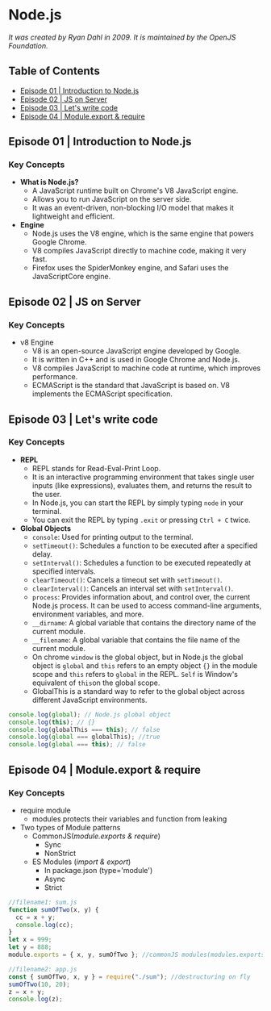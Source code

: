 # Node.js

_It was created by Ryan Dahl in 2009._
_It is maintained by the OpenJS Foundation._

## Table of Contents

- [Episode 01 | Introduction to Node.js](#episode-01--introduction-to-nodejs)
- [Episode 02 | JS on Server](#episode-02--js-on-server)
- [Episode 03 | Let's write code](#episode-03--lets-write-code)
- [Episode 04 | Module.export & require](#Episode-04-Module.export-require)

## Episode 01 | Introduction to Node.js

### Key Concepts

- **What is Node.js?**
  - A JavaScript runtime built on Chrome's V8 JavaScript engine.
  - Allows you to run JavaScript on the server side.
  - It was an event-driven, non-blocking I/O model that makes it lightweight and efficient.
- **Engine**
  - Node.js uses the V8 engine, which is the same engine that powers Google Chrome.
  - V8 compiles JavaScript directly to machine code, making it very fast.
  - Firefox uses the SpiderMonkey engine, and Safari uses the JavaScriptCore engine.

## Episode 02 | JS on Server

### Key Concepts

- v8 Engine
  - V8 is an open-source JavaScript engine developed by Google.
  - It is written in C++ and is used in Google Chrome and Node.js.
  - V8 compiles JavaScript to machine code at runtime, which improves performance.
  - ECMAScript is the standard that JavaScript is based on. V8 implements the ECMAScript specification.

## Episode 03 | Let's write code

### Key Concepts

- **REPL**
  - REPL stands for Read-Eval-Print Loop.
  - It is an interactive programming environment that takes single user inputs (like expressions), evaluates them, and returns the result to the user.
  - In Node.js, you can start the REPL by simply typing `node` in your terminal.
  - You can exit the REPL by typing `.exit` or pressing `Ctrl + C` twice.
- **Global Objects**
  - `console`: Used for printing output to the terminal.
  - `setTimeout()`: Schedules a function to be executed after a specified delay.
  - `setInterval()`: Schedules a function to be executed repeatedly at specified intervals.
  - `clearTimeout()`: Cancels a timeout set with `setTimeout()`.
  - `clearInterval()`: Cancels an interval set with `setInterval()`.
  - `process`: Provides information about, and control over, the current Node.js process. It can be used to access command-line arguments, environment variables, and more.
  - `__dirname`: A global variable that contains the directory name of the current module.
  - `__filename`: A global variable that contains the file name of the current module.
  - On chrome `window` is the global object, but in Node.js the global object is `global` and `this` refers to an empty object `{}` in the module scope and `this` refers to `global` in the REPL. `Self` is Window's equivalent of `this`on the global scope.
  - GlobalThis is a standard way to refer to the global object across different JavaScript environments.

```javascript
console.log(global); // Node.js global object
console.log(this); // {}
console.log(globalThis === this); // false
console.log(global === globalThis); //true
console.log(global === this); // false
```

## Episode 04 | Module.export & require

### Key Concepts

- require module
  - modules protects their variables and function from leaking
- Two types of Module patterns
  - CommonJS(_module.exports & require_)
    - Sync
    - NonStrict
  - ES Modules (_import & export_)
    - In package.json (type='module')
    - Async
    - Strict

```js
//filename1: sum.js
function sumOfTwo(x, y) {
  cc = x + y;
  console.log(cc);
}
let x = 999;
let y = 888;
module.exports = { x, y, sumOfTwo }; //commonJS modules(modules.exports & require)

//filename2: app.js
const { sumOfTwo, x, y } = require("./sum"); //destructuring on fly
sumOfTwo(10, 20);
z = x + y;
console.log(z);
```
